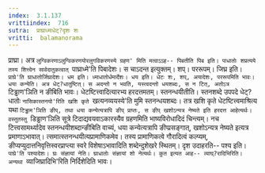 ```yaml
---
index:  3.1.137
vrittiindex:  716
sutra:  प्राघ्राध्माधेट्?दृशः शः
vritti:  balamanorama 
---
```


प्राघ्रा। अत्र `लुग्विकरणाऽलुग्विकरणयोरलुगविकरणस्ये ग्रहण' मिति मत्वाऽऽह-- पिबतीति पिब इति। पाधातोः शप्रत्यये तस्य शित्त्वेन सार्वदातुकत्वात् `पाघ्राध्मे'ति पिबादेशः। स चाऽदन्त इत्युक्तम्। शप्। पररूपम्। जिघ्र इति। `प्राघ्रे'ति घ्राधातोर्जिघ्रादेशः। धम इति। ध्माधातोर्धमार्देशः। धय इति। धेटः शः, शप्, अयादेशः, पररूपमिति भावः। धया कन्येति। अत्र धेट्?धातुष्टित्। स अदन्तो न भवति, यस्त्वदन्तो धयशब्दः, स न टित्, अतोऽत्र `टिड्ढाण'ञिति न ङीबिति भावः। धेटष्टित्त्वादित्यारभ्य हरदत्तमतम्। स्तनन्धयीतीति। स्तनशब्दे उपपदे धेट्?धातोः `नासिकास्तनयो'रिति खशि कृते `खत्यनव्ययस्ये'ति मुमि स्तनन्धयशब्दः। तत्र खशि कृते धेटष्टित्त्वमाश्रित्य यथा `टिड्ढाम'ञिति ङीप्, तथा धया कन्येत्यत्रापि ङीप् प्राप्तः, स ङीप् खशोऽन्यत्र नेष्यते इति हरदत्त आहेत्यर्थः। वस्तुतस्तु `डिड्ढाण'ञिति सूत्रे टिदाद्यवयवाऽकारस्यैव ग्रहणमिति भाष्यविरोधादिदं चिन्त्यम्। नच टित्त्वसामर्थ्यादेव स्तनन्धयीशब्दान्ङीबिति वाच्यं, धया कन्येत्यत्रापि ङीप्प्रसङ्गात्, खशोऽन्यत्र नेष्यते इत्यत्र प्रमाणाऽभावात्। त्समात्स्तनन्धयीत्यप्रामाणिकमेव। तस्य प्रामाणिकत्वे गौरादित्वं कल्प्यम्, ङीप्यप्युदात्तनिवृत्तिस्वरप्राप्त्या स्वरे विशेषाऽभावादिति शब्देन्दुशेखरे स्थितम्। दृश उदाहरति-- पश्य इति। `पाघ्रे'ति पश्यादेशः। घ्रः संज्ञायां नेति। घ्राधातोः संज्ञायां शो नेत्यर्थः। कुत इत्यत आह-- व्याघ्?रादिभिरिति। अन्यथा `व्याजिघ्रादिभि'रिति निर्दिशेदिति भावः।

